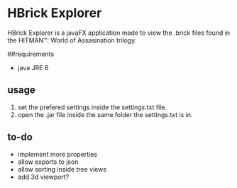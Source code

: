 # HBrick Explorer

HBrick Explorer is a javaFX application made to view the .brick files found in the HITMAN™: World of Assasination trilogy.

##requirements
- java JRE 8


## usage
1. set the prefered settings inside the settings.txt file.
2. open the .jar file inside the same folder the settings.txt is in.

## to-do
- implement more properties
- allow exports to json
- allow sorting inside tree views
- add 3d viewport?
